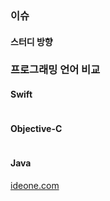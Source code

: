 ### 이슈

#### 스터디 방향

### 프로그래밍 언어 비교

#### Swift

```
```

#### Objective-C

```
```

#### Java

[ideone.com](http://ideone.com)

```
```
